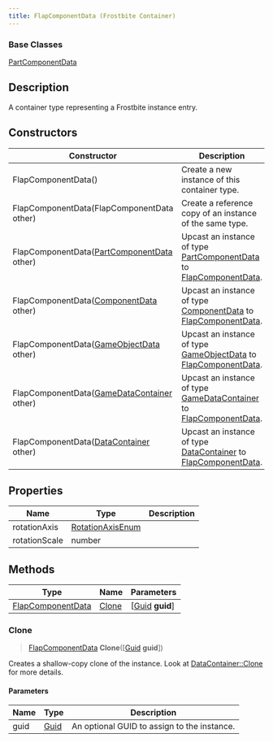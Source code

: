 ```yaml
---
title: FlapComponentData (Frostbite Container)
---
```

### Base Classes

[PartComponentData](PartComponentData)

## Description

A container type representing a Frostbite instance entry.

## Constructors

| Constructor                                                                  | Description                                                                                                               |
| ---------------------------------------------------------------------------- | ------------------------------------------------------------------------------------------------------------------------- |
| FlapComponentData()                                                          | Create a new instance of this container type.                                                                             |
| FlapComponentData(FlapComponentData other)                                   | Create a reference copy of an instance of the same type.                                                                  |
| FlapComponentData([PartComponentData](PartComponentData) other)              | Upcast an instance of type [PartComponentData](PartComponentData) to [FlapComponentData](FlapComponentData).              |
| FlapComponentData([ComponentData](ComponentData) other)                      | Upcast an instance of type [ComponentData](ComponentData) to [FlapComponentData](FlapComponentData).                      |
| FlapComponentData([GameObjectData](GameObjectData) other)                    | Upcast an instance of type [GameObjectData](GameObjectData) to [FlapComponentData](FlapComponentData).                    |
| FlapComponentData([GameDataContainer](GameDataContainer) other)              | Upcast an instance of type [GameDataContainer](GameDataContainer) to [FlapComponentData](FlapComponentData).              |
| FlapComponentData([DataContainer](/vext/ref/cls/shr/datacontainer) other) | Upcast an instance of type [DataContainer](/vext/ref/cls/shr/datacontainer) to [FlapComponentData](FlapComponentData). |

## Properties

| Name          | Type                                 | Description |
| ------------- | ------------------------------------ | ----------- |
| rotationAxis  | [RotationAxisEnum](RotationAxisEnum) |             |
| rotationScale | number                               |             |

## Methods

| Type                                   | Name            | Parameters                                     |
| -------------------------------------- | --------------- | ---------------------------------------------- |
| [FlapComponentData](FlapComponentData) | [Clone](#clone) | \[[Guid](/vext/ref/cls/shr/guid) **guid**\] |

### Clone

> [FlapComponentData](FlapComponentData) **Clone**(\[[Guid](/vext/ref/cls/shr/guid) **guid**\])

Creates a shallow-copy clone of the instance. Look at [DataContainer::Clone](/vext/ref/cls/shr/datacontainer#clone) for more details.

#### Parameters

| Name | Type         | Description                                 |
| ---- | ------------ | ------------------------------------------- |
| guid | [Guid](Guid) | An optional GUID to assign to the instance. |
